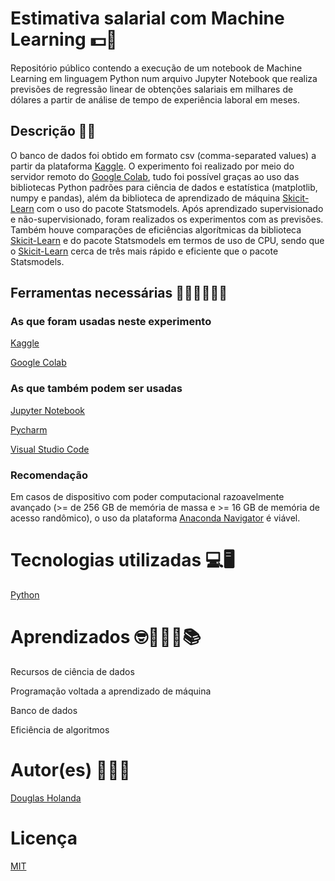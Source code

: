 # Estimativa salarial com Machine Learning 💵🤖

Repositório público contendo a execução de um notebook de Machine Learning em linguagem Python num arquivo Jupyter Notebook que realiza previsões de regressão linear de obtenções salariais em milhares de dólares a partir de análise de tempo de experiência laboral em meses.

## Descrição 📄📃

O banco de dados foi obtido em formato csv (comma-separated values) a partir da plataforma [Kaggle](https://www.kaggle.com/). O experimento foi realizado por meio do servidor remoto do [Google Colab](https://colab.research.google.com/), tudo foi possível graças ao uso das bibliotecas Python padrões para ciência de dados e estatística (matplotlib, numpy e pandas), além da biblioteca de aprendizado de máquina [Skicit-Learn](https://scikit-learn.org/stable/index.html) com o uso do pacote Statsmodels. Após aprendizado supervisionado e não-supervisionado, foram realizados os experimentos com as previsões. Também houve comparações de eficiências algorítmicas da biblioteca [Skicit-Learn](https://scikit-learn.org/stable/index.html) e do pacote Statsmodels em termos de uso de CPU, sendo que o [Skicit-Learn](https://scikit-learn.org/stable/index.html) cerca de três mais rápido e eficiente que o pacote Statsmodels.

## Ferramentas necessárias 👨🏽‍💻👨🏽‍🔧

### As que foram usadas neste experimento

[Kaggle](https://www.kaggle.com/)

[Google Colab](https://colab.research.google.com/)

### As que também podem ser usadas

[Jupyter Notebook](https://jupyter.org/)

[Pycharm](https://www.jetbrains.com/pycharm/promo/?msclkid=c76d142f8979172077ce71b607e9e036&utm_source=bing&utm_medium=cpc&utm_campaign=AMER_en_BR_PyCharm_Branded&utm_term=pycharm&utm_content=pycharm)

[Visual Studio Code](https://code.visualstudio.com/Download)

### Recomendação 

Em casos de dispositivo com poder computacional razoavelmente avançado (>= de 256 GB de memória de massa e >= 16 GB de memória de acesso randômico), o uso da plataforma [Anaconda Navigator](https://www.anaconda.com/) é viável.

# Tecnologias utilizadas 💻🖥️

[Python](https://www.python.org/)

# Aprendizados 🤓👨🏽‍🎓📚

Recursos de ciência de dados

Programação voltada a aprendizado de máquina

Banco de dados

Eficiência de algoritmos


# Autor(es) 👨🏽‍🎓

[Douglas Holanda](https://github.com/Doug16Yanc)

# Licença

[MIT]()
